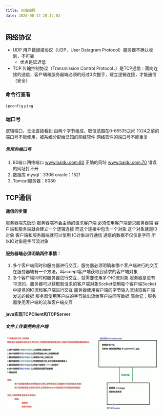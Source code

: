 ```yaml
---
title: 网络编程
date: 2020-08-17 20:14:03
---
```


## 网络协议
* UDP 用户数据报协议（UDP，User Datagram Protocol）服务器不确认收到，不可靠
	* 优点是延迟低
* TCP 传输控制协议（Transmission Control Protocol，）是TCP通信：面向连接的通信，客户端和服务器端必须的经过3次握手，建立逻辑连接，才能通信（安全）
### 命令行查看

`ipconfig`
`ping`

### 端口号

逻辑端口，无法直接看到
由两个字节组成，取值范围在0-65535之间
1024之前的端口号不能使用，被系统分配给已知的网络软件
网络软件的端口号不能重复

##### 常用的端口号
1. 80端口网络端口 www.baidu.com:80 正确的网址 www.baidu.com:70 错误的网址打不开
2. 数据库 mysql：3306 oracle：1521
3. Tomcat服务器：8080
## TCP通信

#### 通信的步骤
服务器端先启动
服务器端不会主动的请求客户端
必须使用客户端请求服务器端
客户端和服务端就会建立一个逻辑连接
而这个连接中包含一个对象
这个对象就是I0对象
客户端和服务器端就可以使用
IO对象进行通信
通信的数据不仅仅是字符
所以IO对象是字节流对象

#### 服务器端必须明确两件事情：
1. 多个客户端同时和服务器进行交互，服务器必须明确和哪个客户端进行的交互在服务器端有一个方法，叫accept客户端获取到请求的客户端对象
2. 多个客户端同时和服务器进行交互，就需要使用多个IO流对象
	服务器是没有10流的，服务器可以获取到请求的客户端对象Socket使用每个客户端Socket中提供的IO流和客户端进行交互
		服务器使用客户端的字节输入流读取客户端发送的数据
		服务器使用客户端的字节输出流给客户端回写数据
	简单记：服务器使用客户端的流和客户端交互
	
#### java实现TCPClient和TCPServer
##### 文件上传案例的客户端
![](./assets/Pasted-image.png)